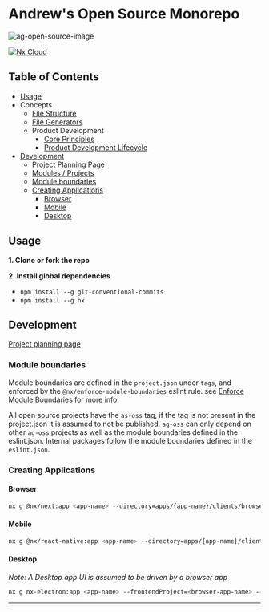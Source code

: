 # Andrew's Open Source Monorepo

![ag-open-source-image](https://github.com/andrewgrewell/open-source/assets/8173965/aa147b6e-5125-4b7d-a82a-aa4b508c7de2)

[![Nx Cloud](https://img.shields.io/badge/Nx%20Cloud-FFFFFF)](https://cloud.nx.app/orgs/6593acbc4ae95b7b5c4ad5af/workspaces/6593acd9d49e660082c656ff/overview)

## Table of Contents
- [Usage](#usage)
- Concepts
  - [File Structure](docs/monorepo/file-structure.md)
  - [File Generators](docs/monorepo/generators.md)
  - Product Development
    - [Core Principles](docs/product-development/core-principles.md)
    - [Product Development Lifecycle](docs/product-development/product-development-lifecycle.md)
- [Development](#development)
  - [Project Planning Page](https://sly-cafe-100.notion.site/AG-Open-Source-151a005fc3844585bebece333a9d385c)
  - [Modules / Projects](#modules--projects)
  - [Module boundaries](#module-boundaries)
  - [Creating Applications](#creating-applications)
    - [Browser](#browser)
    - [Mobile](#mobile)
    - [Desktop](#desktop)

## Usage

**1. Clone or fork the repo**

**2. Install global dependencies**
- `npm install --g git-conventional-commits`
- `npm install --g nx`


## Development
[Project planning page](https://sly-cafe-100.notion.site/AG-Open-Source-151a005fc3844585bebece333a9d385c)

### Module boundaries
Module boundaries are defined in the `project.json` under `tags`, and enforced by the
`@nx/enforce-module-boundaries` eslint rule. see [Enforce Module Boundaries](https://nx.dev/core-features/enforce-module-boundaries) for more info.

All open source projects have the `as-oss` tag, if the tag is not present in the project.json it is assumed to not be published.
`ag-oss` can only depend on other `ag-oss` projects as well as the module boundaries defined in the eslint.json. Internal packages follow the module boundaries defined in the `eslint.json`.

### Creating Applications

#### Browser
```bash
nx g @nx/next:app <app-name> --directory=apps/{app-name}/clients/browser
```

#### Mobile
```bash
nx g @nx/react-native:app <app-name> --directory=apps/{app-name}/clients/mobile
```

#### Desktop
*Note: A Desktop app UI is assumed to be driven by a browser app*
```bash
nx g nx-electron:app <app-name> --frontendProject=<browser-app-name> --directory=apps/{app-name}/clients/desktop
```

---

